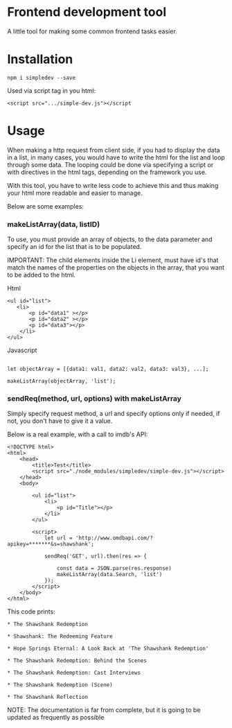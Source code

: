 # Frontend development tool
A little tool for making some common frontend tasks easier. 

# Installation

`npm i simpledev --save`

Used via script tag in you html:

`<script src=".../simple-dev.js"></script`

# Usage
When making a http request from client side, if you had to display the 
data in a list, in many cases, you would have to write the html for the 
list and loop through some data. The looping could be done via specifying 
a script or with directives in the html tags, depending on the framework 
you use.

With this tool, you have to write less code to achieve this and thus making
your html more readable and easier to manage.

Below are some examples:

### makeListArray(data, listID)

To use, you must provide an array of objects, to the data parameter and specify an
id for the list that is to be populated. 

IMPORTANT: The child elements inside the Li element, must have id's that match the names of the
properties on the objects in the array, that you want to be added to the html. 

Html
```
<ul id="list">
   <li>
       <p id="data1" ></p>
       <p id="data2" ></p>
       <p id="data3"></p>
    </li>
</ul>
```

Javascript
```javacript

let objectArray = [{data1: val1, data2: val2, data3: val3}, ...];

makeListArray(objectArray, 'list');
```

### sendReq(method, url, options) with makeListArray

Simply specify request method, a url and specify options only if needed, if not, you don't
have to give it a value. 

Below is a real example, with a call to imdb's API:

```
<!DOCTYPE html>
<html>
    <head>
        <title>Test</title>
        <script src="./node_modules/simpledev/simple-dev.js"></script>
    </head>
    <body>

        <ul id="list">
            <li>
                <p id="Title"></p>
            </li>
        </ul>
        
        <script>
            let url = 'http://www.omdbapi.com/?apikey=*******&s=shawshank';

            sendReq('GET', url).then(res => {
                
                const data = JSON.parse(res.response)
                makeListArray(data.Search, 'list')
            });
        </script>
    </body>
</html>
```

This code prints:
```
* The Shawshank Redemption

* Shawshank: The Redeeming Feature

* Hope Springs Eternal: A Look Back at 'The Shawshank Redemption'

* The Shawshank Redemption: Behind the Scenes

* The Shawshank Redemption: Cast Interviews

* The Shawshank Redemption (Scene)

* The Shawshank Reflection
```
NOTE: The documentation is far from complete, but it is going to be updated as 
frequently as possible 